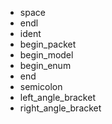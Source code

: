 * space
* endl
* ident
* begin_packet
* begin_model
* begin_enum
* end
* semicolon
* left_angle_bracket
* right_angle_bracket
